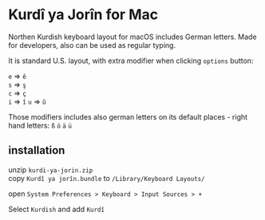 # Kurdî ya Jorîn for Mac

Northen Kurdish keyboard layout for macOS includes German letters. Made for developers, also can be used as regular typing.

It is standard U.S. layout, with extra modifier when clicking `options` button:

  `e` => `ê`  
  `s` => `ş`  
  `c` => `ç`  
  `i` => `î`
  `u` => `û`


Those modifiers includes also german letters on its default places - right hand letters:  `ß` `ö` `ä` `ü`


## installation

unzip `kurdi-ya-jorin.zip`  
copy `Kurdî ya jorîn.bundle` to `/Library/Keyboard Layouts/`  

open `System Preferences > Keyboard > Input Sources > +`

Select `Kurdish` and add `Kurdî`
